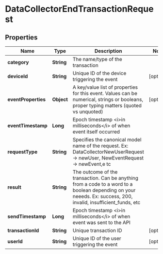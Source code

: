 
# DataCollectorEndTransactionRequest

## Properties
Name | Type | Description | Notes
------------ | ------------- | ------------- | -------------
**category** | **String** | The name/type of the transaction | 
**deviceId** | **String** | Unique ID of the device triggering the event |  [optional]
**eventProperties** | **Object** | A key/value list of properties for this event. Values can be numerical, strings or booleans, proper typing matters (quoted vs unquoted) |  [optional]
**eventTimestamp** | **Long** | Epoch timestamp &lt;i&gt;in milliseconds&lt;/i&gt; of when event itself occurred | 
**requestType** | **String** | Specifies the canonical model name of the request. Ex: DataCollectorNewUserRequest -&gt; newUser, NewEventRequest -&gt; newEvent,e tc | 
**result** | **String** | The outcome of the transaction. Can be anything from a code to a word to a boolean depending on your neeeds. Ex: success, 200, invalid, insufficient_funds, etc | 
**sendTimestamp** | **Long** | Epoch timestamp &lt;i&gt;in milliseconds&lt;/i&gt; of when event was sent to the API | 
**transactionId** | **String** | Unique transaction ID |  [optional]
**userId** | **String** | Unique ID of the user triggering the event |  [optional]



